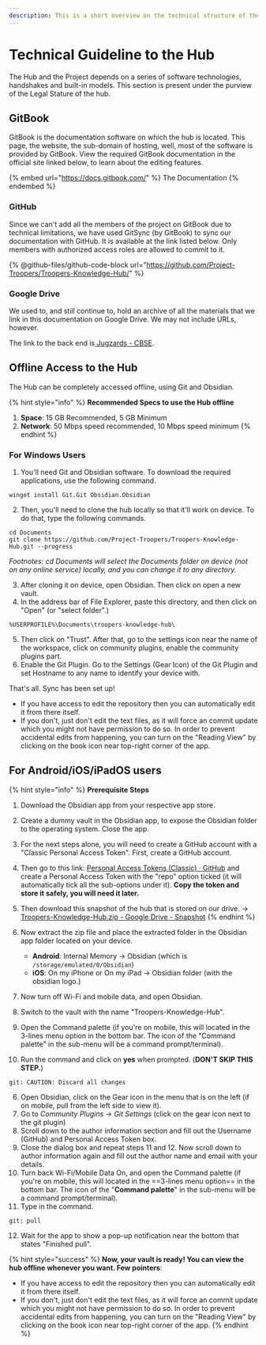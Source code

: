 ```yaml
---
description: This is a short overview on the technical structure of the hub.
---
```


# Technical Guideline to the Hub

The Hub and the Project depends on a series of software technologies, handshakes and built-in models. This section is present under the purview of the Legal Stature of the hub.

## GitBook

GitBook is the documentation software on which the hub is located. This page, the website, the sub-domain of hosting, well, most of the software is provided by GitBook. View the required GitBook documentation in the official site linked below, to learn about the editing features.

{% embed url="https://docs.gitbook.com/" %}
The Documentation
{% endembed %}

### GitHub

Since we can't add all the members of the project on GitBook due to technical limitations, we have used GitSync (by GitBook) to sync our documentation with GitHub. It is available at the link listed below. Only members with authorized access roles are allowed to commit to it.

{% @github-files/github-code-block url="https://github.com/Project-Troopers/Troopers-Knowledge-Hub/" %}

### Google Drive

We used to, and still continue to, hold an archive of all the materials that we link in this documentation on Google Drive. We may not include URLs, however.

The link to the back end is[ Jugzards - CBSE](https://drive.google.com/drive/folders/1H6GLo8tvjuDqWGfHuYQiZo\_WkKoVZmJX?usp=drive\_link).

## Offline Access to the Hub

The Hub can be completely accessed offline, using Git and Obsidian.

{% hint style="info" %}
**Recommended Specs to use the Hub offline**

1. **Space**: 15 GB Recommended, 5 GB Minimum
2. **Network**: 50 Mbps speed recommended, 10 Mbps speed minimum
{% endhint %}

### For Windows Users

1. You'll need Git and Obsidian software. To download the required applications, use the following command.

```
winget install Git.Git Obsidian.Obsidian
```

2. Then, you'll need to clone the hub locally so that it'll work on device. To do that, type the following commands.

```
cd Documents
git clone https://github.com/Project-Troopers/Troopers-Knowledge-Hub.git --progress
```

_Footnotes: cd Documents will select the Documents folder on device (not on any online service) locally, and you can change it to any directory._&#x20;

3. After cloning it on device, open Obsidian. Then click on open a new vault.&#x20;
4. In the address bar of File Explorer, paste this directory, and then click on "Open" (or "select folder".)

```
%USERPROFILE%\Documents\troopers-knowledge-hub\
```

5. Then click on "Trust". After that, go to the settings icon near the name of the workspace, click on community plugins, enable the community plugins part.
6. Enable the Git Plugin. Go to the Settings (Gear Icon) of the Git Plugin and set Hostname to any name to identify your device with.

That's all. Sync has been set up!

* If you have access to edit the repository then you can automatically edit it from there itself.
* If you don't, just don't edit the text files, as it will force an commit update which you might not have permission to do so. In order to prevent accidental edits from happening, you can turn on the "Reading View" by clicking on the book icon near top-right corner of the app.

## For Android/iOS/iPadOS users

{% hint style="info" %}
**Prerequisite Steps**

1. Download the Obsidian app from your respective app store.
2. Create a dummy vault in the Obsidian app, to expose the Obsidian folder to the operating system. Close the app.
3. For the next steps alone, you will need to create a GitHub account with a "Classic Personal Access Token". First, create a GitHub account.
4. Then go to this link: [Personal Access Tokens (Classic) · GitHub](https://github.com/settings/tokens) and create a Personal Access Token with the "repo" option ticked (it will automatically tick all the sub-options under it). **Copy the token and store it safely, you will need it later.**
5. Then download this snapshot of the hub that is stored on our drive. -> [Troopers-Knowledge-Hub.zip - Google Drive - Snapshot](https://drive.google.com/uc?export=download\&id=1ZHLTrpX3hhfaVD6O45d4IWghg5YfhdVD)
{% endhint %}

1. Now extract the zip file and place the extracted folder in the Obsidian app folder located on your device.
   * **Android**: Internal Memory -> Obsidian (which is `/storage/emulated/0/Obsidian`)
   * **iOS**: On my iPhone or On my iPad -> Obsidian folder (with the obsidian logo.)
2. Now turn off Wi-Fi and mobile data, and open Obsidian.
3. Switch to the vault with the name "Troopers-Knowledge-Hub".
4. Open the Command palette (if you're on mobile, this will located in the 3-lines menu option in the bottom bar. The icon of the "Command palette" in the sub-menu will be a command prompt/terminal).
5. Run the command and click on **yes** when prompted. (**DON'T SKIP THIS STEP.**)

```
git: CAUTION: Discard all changes
```

6. Open Obsidian, click on the Gear icon in the menu that is on the left (if on mobile, pull from the left side to view it).
7. Go to _Community Plugins -> Git Settings_ (click on the gear icon next to the git plugin)
8. Scroll down to the author information section and fill out the Username (GitHub) and Personal Access Token box.
9. Close the dialog box and repeat steps 11 and 12. Now scroll down to author information again and fill out the author name and email with your details.
10. Turn back Wi-Fi/Mobile Data On, and open the Command palette (if you're on mobile, this will located in the ==3-lines menu option== in the bottom bar. The icon of the "**Command palette**" in the sub-menu will be a command prompt/terminal).
11. Type in the command.

```
git: pull
```

12. Wait for the app to show a pop-up notification near the bottom that states "Finished pull".

{% hint style="success" %}
**Now, your vault is ready! You can view the hub offline whenever you want. Few pointers**:

* If you have access to edit the repository then you can automatically edit it from there itself.
* If you don't, just don't edit the text files, as it will force an commit update which you might not have permission to do so. In order to prevent accidental edits from happening, you can turn on the "Reading View" by clicking on the book icon near top-right corner of the app.
{% endhint %}
